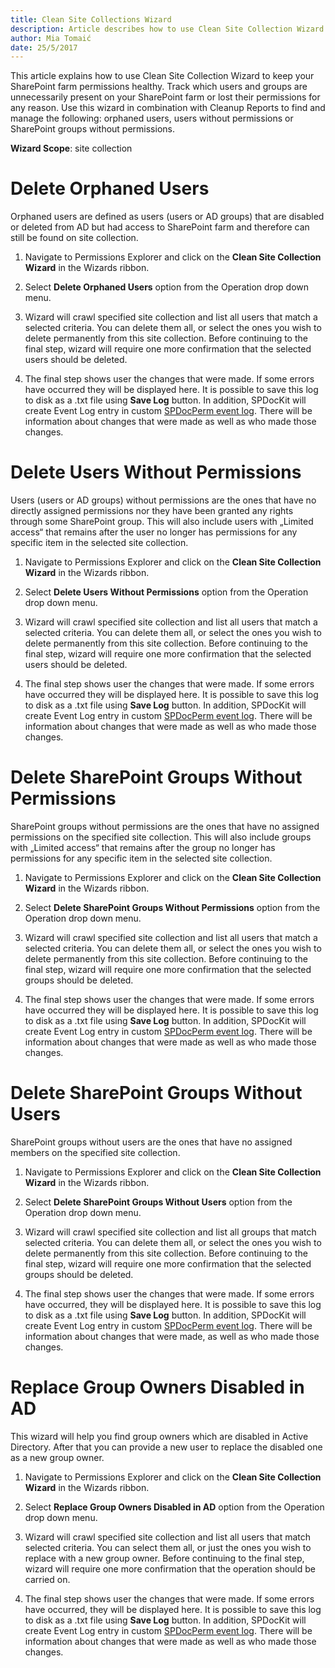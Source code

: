```yaml
---
title: Clean Site Collections Wizard
description: Article describes how to use Clean Site Collection Wizard to manage users and groups that are unnecessarily present on your SharePoint farm or lost their permissions for any reason.
author: Mia Tomaić
date: 25/5/2017
---
```

This article explains how to use Clean Site Collection Wizard to keep your SharePoint farm permissions healthy. Track which users and groups are unnecessarily present on your SharePoint farm or lost their permissions for any reason. Use this wizard in combination with Cleanup Reports to find and manage the following: orphaned users, users without permissions or SharePoint groups without permissions.

**Wizard Scope**: site collection

# Delete Orphaned Users
Orphaned users are defined as users (users or AD groups) that are disabled or deleted from AD but had access to SharePoint farm and therefore can still be found on site collection.
1. Navigate to Permissions Explorer and click on the **Clean Site Collection Wizard** in the Wizards ribbon.

2. Select **Delete Orphaned Users** option from the Operation drop down menu.

3. Wizard will crawl specified site collection and list all users that match a selected criteria. You can delete them all, or select the ones you wish to delete permanently from this site collection. Before continuing to the final step, wizard will require one more confirmation that the selected users should be deleted.

4. The final step shows user the changes that were made. If some errors have occurred they will be displayed here. It is possible to save this log to disk as a .txt file using **Save Log** button. In addition, SPDocKit will create Event Log entry in custom [SPDocPerm event log](#internal/permission-management/spdockit-permission-management-event-log). There will be information about changes that were made as well as who made those changes.

# Delete Users Without Permissions
Users (users or AD groups) without permissions are the ones that have no directly assigned permissions nor they have been granted any rights through some SharePoint group. This will also include users with „Limited access“ that remains after the user no longer has permissions for any specific item in the selected site collection.

1. Navigate to Permissions Explorer and click on the **Clean Site Collection Wizard** in the Wizards ribbon.

2. Select **Delete Users Without Permissions** option from the Operation drop down menu.

3. Wizard will crawl specified site collection and list all users that match a selected criteria. You can delete them all, or select the ones you wish to delete permanently from this site collection. Before continuing to the final step, wizard will require one more confirmation that the selected users should be deleted.

4. The final step shows user the changes that were made. If some errors have occurred they will be displayed here. It is possible to save this log to disk as a .txt file using **Save Log** button. In addition, SPDocKit will create Event Log entry in custom [SPDocPerm event log](#internal/permission-management/spdockit-permission-management-event-log). There will be information about changes that were made as well as who made those changes.

# Delete SharePoint Groups Without Permissions
SharePoint groups without permissions are the ones that have no assigned permissions on the specified site collection. This will also include groups with „Limited access“ that remains after the group no longer has permissions for any specific item in the selected site collection.
1. Navigate to Permissions Explorer and click on the **Clean Site Collection Wizard** in the Wizards ribbon.

2.  Select **Delete SharePoint Groups Without Permissions** option from the Operation drop down menu.

3. Wizard will crawl specified site collection and list all users that match a selected criteria. You can delete them all, or select the ones you wish to delete permanently from this site collection. Before continuing to the final step, wizard will require one more confirmation that the selected groups should be deleted.

4. The final step shows user the changes that were made. If some errors have occurred they will be displayed here. It is possible to save this log to disk as a .txt file using **Save Log** button. In addition, SPDocKit will create Event Log entry in custom [SPDocPerm event log](#internal/permission-management/spdockit-permission-management-event-log). There will be information about changes that were made as well as who made those changes.

# Delete SharePoint Groups Without Users
SharePoint groups without users are the ones that have no assigned members on the specified site collection.
1. Navigate to Permissions Explorer and click on the **Clean Site Collection Wizard** in the Wizards ribbon.

2. Select **Delete SharePoint Groups Without Users** option from the Operation drop down menu.

3. Wizard will crawl specified site collection and list all groups that match selected criteria. You can delete them all, or select the ones you wish to delete permanently from this site collection. Before continuing to the final step, wizard will require one more confirmation that the selected groups should be deleted.

4. The final step shows user the changes that were made. If some errors have occurred, they will be displayed here. It is possible to save this log to disk as a .txt file using **Save Log** button. In addition, SPDocKit will create Event Log entry in custom [SPDocPerm event log](#internal/permission-management/spdockit-permission-management-event-log). There will be information about changes that were made, as well as who made those changes.

# Replace Group Owners Disabled in AD
This wizard will help you find group owners which are disabled in Active Directory. After that you can provide a new user to replace the disabled one as a new group owner.
1. Navigate to Permissions Explorer and click on the **Clean Site Collection Wizard** in the Wizards ribbon.

2. Select **Replace Group Owners Disabled in AD** option from the Operation drop down menu.

3. Wizard will crawl specified site collection and list all users that match selected criteria. You can select them all, or just the ones you wish to replace with a new group owner. Before continuing to the final step, wizard will require one more confirmation that the operation should be carried on.

4. The final step shows user the changes that were made. If some errors have occurred, they will be displayed here. It is possible to save this log to disk as a .txt file using **Save Log** button. In addition, SPDocKit will create Event Log entry in custom [SPDocPerm event log](#internal/permission-management/spdockit-permission-management-event-log). There will be information about changes that were made as well as who made those changes.